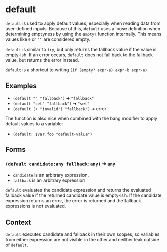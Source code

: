 # default

`default` is used to apply default values, especially when reading data from
user-defined inputs. Because of this, `default` uses a loose definition when
determining emptyness by using the `empty?` function internally. This means
values like `0` or `""` are considered empty.

`default` is similar to `try`, but only returns the fallback value if the value
is empty-ish. If an error occurs, `default` does not fall back to the fallback
value, but returns the error instead.

`default` is a shortcut to writing `(if (empty? expr-a) expr-b expr-a)`

## Examples

* `(default "" "fallback")` ➜ `"fallback"`
* `(default "set" "fallback")` ➜ `"set"`
* `(default (+ "invalid") "fallback")` ➜ error

The function is also nice when combined with the bang modifier to apply default
values to a variable:

* `(default! $var.foo "default-value")`

## Forms

### `(default candidate:any fallback:any)` ➜ `any`

* `candidate` is an arbitrary expression.
* `fallback` is an arbitrary expression.

`default` evaluates the candidate expression and returns the evaluated fallback
value if the returned candidate value is empty-ish. If the candidate expression
returns an error, the error is returned and the fallback expressions is not
evaluated.

## Context

`default` executes candidate and fallback in their own scopes, so variables from
either expression are not visible in the other and neither leak outside of
`default`.
